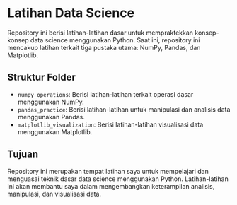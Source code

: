 # Latihan Data Science

Repository ini berisi latihan-latihan dasar untuk mempraktekkan konsep-konsep data science menggunakan Python. Saat ini, repository ini mencakup latihan terkait tiga pustaka utama: NumPy, Pandas, dan Matplotlib.

## Struktur Folder

- `numpy_operations`: Berisi latihan-latihan terkait operasi dasar menggunakan NumPy.
- `pandas_practice`: Berisi latihan-latihan untuk manipulasi dan analisis data menggunakan Pandas.
- `matplotlib_visualization`: Berisi latihan-latihan visualisasi data menggunakan Matplotlib.

## Tujuan

Repository ini merupakan tempat latihan saya untuk mempelajari dan menguasai teknik dasar data science menggunakan Python. Latihan-latihan ini akan membantu saya dalam mengembangkan keterampilan analisis, manipulasi, dan visualisasi data.
